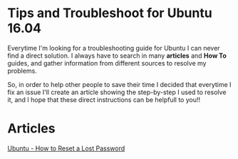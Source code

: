 # Tips and Troubleshoot for Ubuntu 16.04

Everytime I'm looking for a troubleshooting guide for Ubuntu I can never find a direct solution. I always have to search in many **articles** and **How To** guides, and gather information from different sources to resolve my problems.

So, in order to help other people to save their time I decided that everytime I fix an issue I'll create an article showing the step-by-step I used to resolve it, and I hope that these direct instructions can be helpfull to you!!

# Articles

[Ubuntu - How to Reset a Lost Password](https://github.com/andreamussap/ubuntu-tips/blob/master/docs/reset-lost-password.md)
